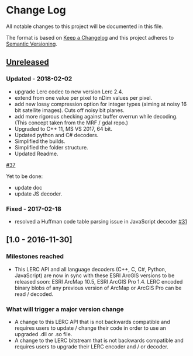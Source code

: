 # Change Log

All notable changes to this project will be documented in this file.

The format is based on [Keep a Changelog](http://keepachangelog.com/)
and this project adheres to [Semantic Versioning](http://semver.org/).

## [Unreleased][unreleased]

### Updated - 2018-02-02

* upgrade Lerc codec to new version Lerc 2.4.
* extend from one value per pixel to nDim values per pixel.
* add new lossy compression option for integer types (aiming at noisy 16 bit satellite images). Cuts off noisy bit planes.
* add more rigorous checking against buffer overrun while decoding. (This concept taken from the MRF / gdal repo.)
* Upgraded to C++ 11, MS VS 2017, 64 bit.
* Updated python and C# decoders.
* Simplified the builds.
* Simplified the folder structure.
* Updated Readme.

[#37](https://github.com/Esri/lerc/pull/37)

Yet to be done:
* update doc
* update JS decoder.


### Fixed - 2017-02-18

* resolved a Huffman code table parsing issue in JavaScript decoder [#31](https://github.com/Esri/lerc/pull/31)


## [1.0 - 2016-11-30]

### Milestones reached
- This LERC API and all language decoders (C++, C, C#, Python, JavaScript) are now in sync with these ESRI ArcGIS versions to be released soon: ESRI ArcMap 10.5, ESRI ArcGIS Pro 1.4. LERC encoded binary blobs of any previous version of ArcMap or ArcGIS Pro can be read / decoded.

### What will trigger a major version change
- A change to this LERC API that is not backwards compatible and requires users to update / change their code in order to use an upgraded .dll or .so file.
- A change to the LERC bitstream that is not backwards compatible and requires users to upgrade their LERC encoder and / or decoder.

[unreleased]: https://github.com/Esri/lerc/compare/v1.0...HEAD